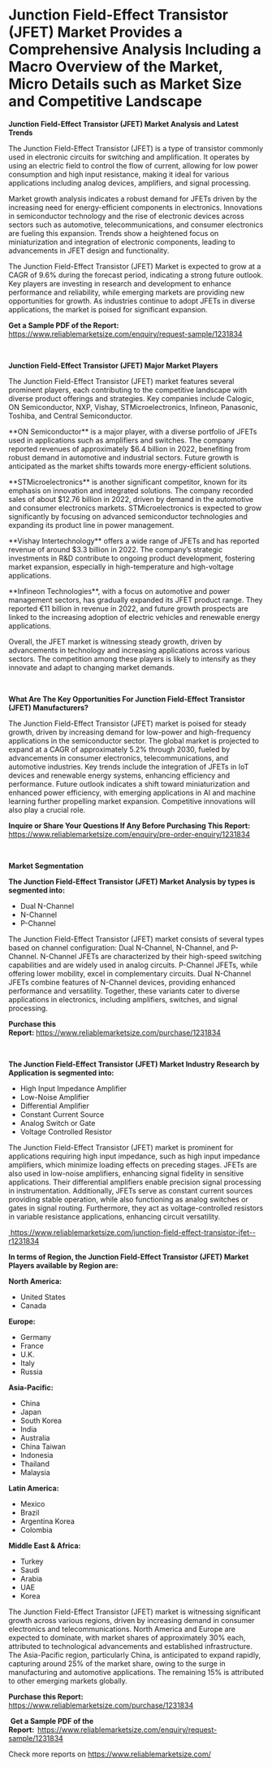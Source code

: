<p><h1>Junction Field-Effect Transistor (JFET) Market Provides a Comprehensive Analysis Including a Macro Overview of the Market, Micro Details such as Market Size and Competitive Landscape</h1></p><p><strong>Junction Field-Effect Transistor (JFET) Market Analysis and Latest Trends</strong></p>
<p><p>The Junction Field-Effect Transistor (JFET) is a type of transistor commonly used in electronic circuits for switching and amplification. It operates by using an electric field to control the flow of current, allowing for low power consumption and high input resistance, making it ideal for various applications including analog devices, amplifiers, and signal processing.</p><p>Market growth analysis indicates a robust demand for JFETs driven by the increasing need for energy-efficient components in electronics. Innovations in semiconductor technology and the rise of electronic devices across sectors such as automotive, telecommunications, and consumer electronics are fueling this expansion. Trends show a heightened focus on miniaturization and integration of electronic components, leading to advancements in JFET design and functionality.</p><p>The Junction Field-Effect Transistor (JFET) Market is expected to grow at a CAGR of 9.6% during the forecast period, indicating a strong future outlook. Key players are investing in research and development to enhance performance and reliability, while emerging markets are providing new opportunities for growth. As industries continue to adopt JFETs in diverse applications, the market is poised for significant expansion.</p></p>
<p><strong>Get a Sample PDF of the Report:&nbsp;</strong> <a href="https://www.reliablemarketsize.com/enquiry/request-sample/1231834?utm_campaign=2253&utm_medium=2&utm_source=Github&utm_content=ia&utm_term=13022025&utm_id=junction-field-effect-transistor-jfet">https://www.reliablemarketsize.com/enquiry/request-sample/1231834</a></p>
<p>&nbsp;</p>
<p><strong>Junction Field-Effect Transistor (JFET) Major Market Players</strong></p>
<p><p>The Junction Field-Effect Transistor (JFET) market features several prominent players, each contributing to the competitive landscape with diverse product offerings and strategies. Key companies include Calogic, ON Semiconductor, NXP, Vishay, STMicroelectronics, Infineon, Panasonic, Toshiba, and Central Semiconductor.</p><p>**ON Semiconductor** is a major player, with a diverse portfolio of JFETs used in applications such as amplifiers and switches. The company reported revenues of approximately $6.4 billion in 2022, benefiting from robust demand in automotive and industrial sectors. Future growth is anticipated as the market shifts towards more energy-efficient solutions.</p><p>**STMicroelectronics** is another significant competitor, known for its emphasis on innovation and integrated solutions. The company recorded sales of about $12.76 billion in 2022, driven by demand in the automotive and consumer electronics markets. STMicroelectronics is expected to grow significantly by focusing on advanced semiconductor technologies and expanding its product line in power management.</p><p>**Vishay Intertechnology** offers a wide range of JFETs and has reported revenue of around $3.3 billion in 2022. The company’s strategic investments in R&D contribute to ongoing product development, fostering market expansion, especially in high-temperature and high-voltage applications.</p><p>**Infineon Technologies**, with a focus on automotive and power management sectors, has gradually expanded its JFET product range. They reported €11 billion in revenue in 2022, and future growth prospects are linked to the increasing adoption of electric vehicles and renewable energy applications.</p><p>Overall, the JFET market is witnessing steady growth, driven by advancements in technology and increasing applications across various sectors. The competition among these players is likely to intensify as they innovate and adapt to changing market demands.</p></p>
<p>&nbsp;</p>
<p><strong>What Are The Key Opportunities For Junction Field-Effect Transistor (JFET) Manufacturers?</strong></p>
<p><p>The Junction Field-Effect Transistor (JFET) market is poised for steady growth, driven by increasing demand for low-power and high-frequency applications in the semiconductor sector. The global market is projected to expand at a CAGR of approximately 5.2% through 2030, fueled by advancements in consumer electronics, telecommunications, and automotive industries. Key trends include the integration of JFETs in IoT devices and renewable energy systems, enhancing efficiency and performance. Future outlook indicates a shift toward miniaturization and enhanced power efficiency, with emerging applications in AI and machine learning further propelling market expansion. Competitive innovations will also play a crucial role.</p></p>
<p><strong>Inquire or Share Your Questions If Any Before Purchasing This Report:</strong> <a href="https://www.reliablemarketsize.com/enquiry/pre-order-enquiry/1231834?utm_campaign=2253&utm_medium=2&utm_source=Github&utm_content=ia&utm_term=13022025&utm_id=junction-field-effect-transistor-jfet">https://www.reliablemarketsize.com/enquiry/pre-order-enquiry/1231834</a></p>
<p>&nbsp;</p>
<p><strong>Market Segmentation</strong></p>
<p><strong>The Junction Field-Effect Transistor (JFET) Market Analysis by types is segmented into:</strong></p>
<p><ul><li>Dual N-Channel</li><li>N-Channel</li><li>P-Channel</li></ul></p>
<p><p>The Junction Field-Effect Transistor (JFET) market consists of several types based on channel configuration: Dual N-Channel, N-Channel, and P-Channel. N-Channel JFETs are characterized by their high-speed switching capabilities and are widely used in analog circuits. P-Channel JFETs, while offering lower mobility, excel in complementary circuits. Dual N-Channel JFETs combine features of N-Channel devices, providing enhanced performance and versatility. Together, these variants cater to diverse applications in electronics, including amplifiers, switches, and signal processing.</p></p>
<p><strong>Purchase this Report:&nbsp;</strong><a href="https://www.reliablemarketsize.com/purchase/1231834?utm_campaign=2253&utm_medium=2&utm_source=Github&utm_content=ia&utm_term=13022025&utm_id=junction-field-effect-transistor-jfet">https://www.reliablemarketsize.com/purchase/1231834</a></p>
<p>&nbsp;</p>
<p><strong>The Junction Field-Effect Transistor (JFET) Market Industry Research by Application is segmented into:</strong></p>
<p><ul><li>High Input Impedance Amplifier</li><li>Low-Noise Amplifier</li><li>Differential Amplifier</li><li>Constant Current Source</li><li>Analog Switch or Gate</li><li>Voltage Controlled Resistor</li></ul></p>
<p><p>The Junction Field-Effect Transistor (JFET) market is prominent for applications requiring high input impedance, such as high input impedance amplifiers, which minimize loading effects on preceding stages. JFETs are also used in low-noise amplifiers, enhancing signal fidelity in sensitive applications. Their differential amplifiers enable precision signal processing in instrumentation. Additionally, JFETs serve as constant current sources providing stable operation, while also functioning as analog switches or gates in signal routing. Furthermore, they act as voltage-controlled resistors in variable resistance applications, enhancing circuit versatility.</p></p>
<p><a href="https://www.reliablemarketsize.com/junction-field-effect-transistor-jfet--r1231834?utm_campaign=2253&utm_medium=2&utm_source=Github&utm_content=ia&utm_term=13022025&utm_id=junction-field-effect-transistor-jfet">&nbsp;https://www.reliablemarketsize.com/junction-field-effect-transistor-jfet--r1231834</a></p>
<p><strong>In terms of Region, the Junction Field-Effect Transistor (JFET) Market Players available by Region are:</strong></p>
<p>
    <p> <strong> North America: </strong>
        <ul>
            <li>United States</li>
            <li>Canada</li>
        </ul>
        </p> 
    <p> <strong> Europe: </strong>
        <ul>
            <li>Germany</li>
            <li>France</li>
            <li>U.K.</li>
            <li>Italy</li>
            <li>Russia</li>
        </ul>
        </p> 
    <p> <strong> Asia-Pacific: </strong>
        <ul>
            <li>China</li>
            <li>Japan</li>
            <li>South Korea</li>
            <li>India</li>
            <li>Australia</li>
            <li>China Taiwan</li>
            <li>Indonesia</li>
            <li>Thailand</li>
            <li>Malaysia</li>
        </ul>
        </p> 
    <p> <strong> Latin America: </strong>
        <ul>
            <li>Mexico</li>
            <li>Brazil</li>
            <li>Argentina Korea</li>
            <li>Colombia</li>
        </ul>
        </p> 
    <p> <strong> Middle East & Africa: </strong>
        <ul>
            <li>Turkey</li>
            <li>Saudi</li>
            <li>Arabia</li>
            <li>UAE</li>
            <li>Korea</li>
        </ul>
    </p>
    </p>
<p><p>The Junction Field-Effect Transistor (JFET) market is witnessing significant growth across various regions, driven by increasing demand in consumer electronics and telecommunications. North America and Europe are expected to dominate, with market shares of approximately 30% each, attributed to technological advancements and established infrastructure. The Asia-Pacific region, particularly China, is anticipated to expand rapidly, capturing around 25% of the market share, owing to the surge in manufacturing and automotive applications. The remaining 15% is attributed to other emerging markets globally.</p></p>
<p><strong>Purchase this Report: </strong><a href="https://www.reliablemarketsize.com/purchase/1231834?utm_campaign=2253&utm_medium=2&utm_source=Github&utm_content=ia&utm_term=13022025&utm_id=junction-field-effect-transistor-jfet">https://www.reliablemarketsize.com/purchase/1231834</a></p>
<p>&nbsp;<strong>Get a Sample PDF of the Report:&nbsp;&nbsp;</strong><a href="https://www.reliablemarketsize.com/enquiry/request-sample/1231834?utm_campaign=2253&utm_medium=2&utm_source=Github&utm_content=ia&utm_term=13022025&utm_id=junction-field-effect-transistor-jfet">https://www.reliablemarketsize.com/enquiry/request-sample/1231834</a></p>
<p><strong></strong></p>
<p>Check more reports on <a href="https://www.reliablemarketsize.com/?utm_campaign=2253&utm_medium=2&utm_source=Github&utm_content=ia&utm_term=13022025&utm_id=junction-field-effect-transistor-jfet">https://www.reliablemarketsize.com/</a></p>